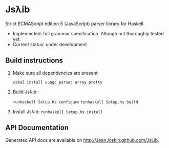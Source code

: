 Js&#955;ib
================================

Strict ECMAScript edition 5 (JavaScript) parser library for Haskell.

- Implemented: full grammar specification. Altough not thoroughly tested yet.
- Current status: under development

Build instructions
------------------

1.  Make sure all dependencies are present:

    `cabal install uuagc parsec array pretty`

2.  Build Js&#955;ib:

    `runhaskell Setup.hs configure`
    `runhaskell Setup.hs build`

3.  Install Js&#955;ib:
    `runhaskell Setup.hs install`

API Documentation
-----------------

Generated API docs are available on <http://JeanJoskin.github.com/JsLib>.

